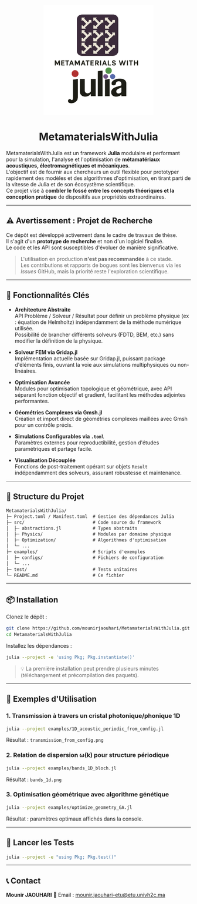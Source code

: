 <div align="center">

<img src="images/MetamaterialsWithJulia.png" alt="MetamaterialsWithJulia Logo" width="300"/>

# MetamaterialsWithJulia

</div>

MetamaterialsWithJulia est un framework **Julia** modulaire et performant pour la simulation, l'analyse et l'optimisation de **métamatériaux acoustiques, électromagnétiques et mécaniques**.  
L'objectif est de fournir aux chercheurs un outil flexible pour prototyper rapidement des modèles et des algorithmes d'optimisation, en tirant parti de la vitesse de Julia et de son écosystème scientifique.  
Ce projet vise à **combler le fossé entre les concepts théoriques et la conception pratique** de dispositifs aux propriétés extraordinaires.

---

## ⚠️ Avertissement : Projet de Recherche

Ce dépôt est développé activement dans le cadre de travaux de thèse.  
Il s'agit d'un **prototype de recherche** et non d'un logiciel finalisé.  
Le code et les API sont susceptibles d'évoluer de manière significative.  

> L'utilisation en production **n'est pas recommandée** à ce stade.  
> Les contributions et rapports de bogues sont les bienvenus via les *Issues* GitHub, mais la priorité reste l'exploration scientifique.

---

## 🚀 Fonctionnalités Clés

- **Architecture Abstraite**  
  API Problème / Solveur / Résultat pour définir un problème physique (ex : équation de Helmholtz) indépendamment de la méthode numérique utilisée.  
  Possibilité de brancher différents solveurs (FDTD, BEM, etc.) sans modifier la définition de la physique.

- **Solveur FEM via Gridap.jl**  
  Implémentation actuelle basée sur Gridap.jl, puissant package d'éléments finis, ouvrant la voie aux simulations multiphysiques ou non-linéaires.

- **Optimisation Avancée**  
  Modules pour optimisation topologique et géométrique, avec API séparant fonction objectif et gradient, facilitant les méthodes adjointes performantes.

- **Géométries Complexes via Gmsh.jl**  
  Création et import direct de géométries complexes maillées avec Gmsh pour un contrôle précis.

- **Simulations Configurables via `.toml`**  
  Paramètres externes pour reproductibilité, gestion d'études paramétriques et partage facile.

- **Visualisation Découplée**  
  Fonctions de post-traitement opérant sur objets `Result` indépendamment des solveurs, assurant robustesse et maintenance.

---

## 📂 Structure du Projet

```plaintext
MetamaterialsWithJulia/
├─ Project.toml / Manifest.toml  # Gestion des dépendances Julia
├─ src/                          # Code source du framework
│  ├─ abstractions.jl            # Types abstraits
│  ├─ Physics/                   # Modules par domaine physique
│  ├─ Optimization/              # Algorithmes d'optimisation
│  └─ ...
├─ examples/                     # Scripts d'exemples
│  ├─ configs/                   # Fichiers de configuration
│  └─ ...
├─ test/                         # Tests unitaires
└─ README.md                     # Ce fichier
````

---

## 📦 Installation

Clonez le dépôt :

```bash
git clone https://github.com/mounirjaouhari/MetamaterialsWithJulia.git
cd MetamaterialsWithJulia
```

Installez les dépendances :

```bash
julia --project -e 'using Pkg; Pkg.instantiate()'
```

> 💡 La première installation peut prendre plusieurs minutes (téléchargement et précompilation des paquets).

---

## 📖 Exemples d'Utilisation

### 1. Transmission à travers un cristal photonique/phonique 1D

```bash
julia --project examples/1D_acoustic_periodic_from_config.jl
```

Résultat : `transmission_from_config.png`

### 2. Relation de dispersion ω(k) pour structure périodique

```bash
julia --project examples/bands_1D_bloch.jl
```

Résultat : `bands_1d.png`

### 3. Optimisation géométrique avec algorithme génétique

```bash
julia --project examples/optimize_geometry_GA.jl
```

Résultat : paramètres optimaux affichés dans la console.

---

## 🧪 Lancer les Tests

```bash
julia --project -e "using Pkg; Pkg.test()"
```

---

## 📞 Contact

**Mounir JAOUHARI**
📧 Email : [mounir.jaouhari-etu@etu.univh2c.ma](mailto:mounir.jaouhari-etu@etu.univh2c.ma)
